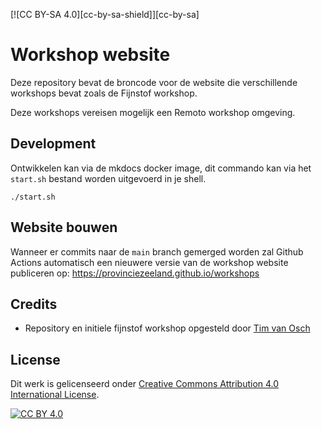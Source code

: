 [![CC BY-SA 4.0][cc-by-sa-shield]][cc-by-sa]

# Workshop website

Deze repository bevat de broncode voor de website die verschillende workshops bevat zoals de Fijnstof workshop.

Deze workshops vereisen mogelijk een Remoto workshop omgeving.

## Development

Ontwikkelen kan via de mkdocs docker image, dit commando kan via het `start.sh` bestand worden uitgevoerd in je shell.
```
./start.sh
```

## Website bouwen

Wanneer er commits naar de `main` branch gemerged worden zal Github Actions automatisch een nieuwere versie van de workshop website publiceren op: https://provinciezeeland.github.io/workshops

## Credits 

- Repository en initiele fijnstof workshop opgesteld door [Tim van Osch](https://github.com/Timvosch)

## License

Dit werk is gelicenseerd onder [Creative Commons Attribution 4.0 International License][cc-by].

[![CC BY 4.0][cc-by-image]][cc-by]

[cc-by]: http://creativecommons.org/licenses/by/4.0/
[cc-by-image]: https://i.creativecommons.org/l/by/4.0/88x31.png
[cc-by-shield]: https://img.shields.io/badge/License-CC%20BY%204.0-lightgrey.svg
